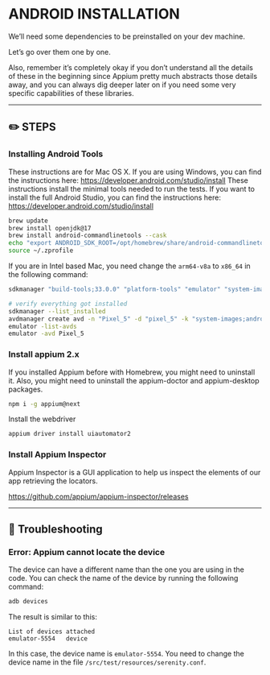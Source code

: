 # ANDROID INSTALLATION

We’ll need some dependencies to be preinstalled on your dev machine.

Let’s go over them one by one.

Also, remember it’s completely okay if you don’t understand all the details of
these in the beginning since Appium pretty much abstracts those details away,
and
you can always dig deeper later on if you need some very specific capabilities
of these libraries.

---

## ✏️ STEPS

### Installing Android Tools

These instructions are for Mac OS X. If you are using Windows, you can find the
instructions here: https://developer.android.com/studio/install
These instructions install the minimal tools needed to run the tests. If you
want to install the full Android Studio, you can find the instructions
here: https://developer.android.com/studio/install

```bash
brew update
brew install openjdk@17
brew install android-commandlinetools --cask
echo "export ANDROID_SDK_ROOT=/opt/homebrew/share/android-commandlinetools/" >> ~/.zprofile
source ~/.zprofile
```

If you are in Intel based Mac, you need change the `arm64-v8a` to `x86_64` in
the following command:

```bash
sdkmanager "build-tools;33.0.0" "platform-tools" "emulator" "system-images;android-33;google_apis;arm64-v8a" "platforms;android-33"

# verify everything got installed
sdkmanager --list_installed
avdmanager create avd -n "Pixel_5" -d "pixel_5" -k "system-images;android-33;google_apis;arm64-v8a"
emulator -list-avds
emulator -avd Pixel_5
```

### Install appium 2.x

If you installed Appium before with Homebrew, you might need to uninstall it.
Also, you might need to uninstall the appium-doctor and appium-desktop packages.

```bash
npm i -g appium@next
```

Install the webdriver

```bash
appium driver install uiautomator2
```

### Install Appium Inspector

Appium Inspector is a GUI application to help us inspect the elements of our app
retrieving the locators.

https://github.com/appium/appium-inspector/releases

---

## 🐞 Troubleshooting

### Error: Appium cannot locate the device

The device can have a different name than the one you are using in the code. You
can check the name of the device by running the following command:

```bash
adb devices
```

The result is similar to this:

```
List of devices attached
emulator-5554	device
```

In this case, the device name is `emulator-5554`. You need to change the device
name in the file `/src/test/resources/serenity.conf`.
